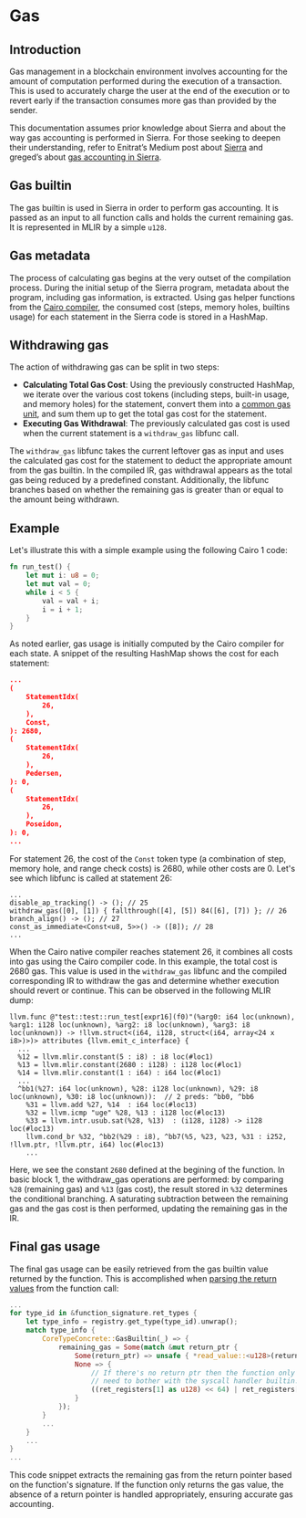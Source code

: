 # Gas

## Introduction

Gas management in a blockchain environment involves accounting for the amount of computation performed during the execution of a transaction. This is used to accurately charge the user at the end of the execution or to revert early if the transaction consumes more gas than provided by the sender.

This documentation assumes prior knowledge about Sierra and about the way gas accounting is performed in Sierra. For those seeking to deepen their understanding, refer to Enitrat’s Medium post about [Sierra](https://medium.com/nethermind-eth/under-the-hood-of-cairo-1-0-exploring-sierra-7f32808421f5) and greged’s about [gas accounting in Sierra](https://blog.kakarot.org/understanding-sierra-gas-accounting-19d6141d28b9).

## Gas builtin

The gas builtin is used in Sierra in order to perform gas accounting. It is passed as an input to all function calls and holds the current remaining gas. It is represented in MLIR by a simple `u128`.

## Gas metadata

The process of calculating gas begins at the very outset of the compilation process. During the initial setup of the Sierra program, metadata about the program, including gas information, is extracted. Using gas helper functions from the [Cairo compiler](https://github.com/starkware-libs/cairo/tree/main), the consumed cost (steps, memory holes, builtins usage) for each statement in the Sierra code is stored in a HashMap.

## Withdrawing gas

The action of withdrawing gas can be split in two steps:

- **Calculating Total Gas Cost**: Using the previously constructed HashMap, we iterate over the various cost tokens (including steps, built-in usage, and memory holes) for the statement, convert them into a [common gas unit](https://github.com/starkware-libs/cairo/blob/v2.7.1/crates/cairo-lang-runner/src/lib.rs#L136), and sum them up to get the total gas cost for the statement.
- **Executing Gas Withdrawal**: The previously calculated gas cost is used when the current statement is a `withdraw_gas` libfunc call.

The `withdraw_gas` libfunc takes the current leftover gas as input and uses the calculated gas cost for the statement to deduct the appropriate amount from the gas builtin. In the compiled IR, gas withdrawal appears as the total gas being reduced by a predefined constant. Additionally, the libfunc branches based on whether the remaining gas is greater than or equal to the amount being withdrawn.

## Example

Let's illustrate this with a simple example using the following Cairo 1 code:

```rust
fn run_test() {
    let mut i: u8 = 0;
    let mut val = 0;
    while i < 5 {
        val = val + i;
        i = i + 1;
    }
}
```

As noted earlier, gas usage is initially computed by the Cairo compiler for each state. A snippet of the resulting HashMap shows the cost for each statement:

```json
...
(
    StatementIdx(
        26,
    ),
    Const,
): 2680,
(
    StatementIdx(
        26,
    ),
    Pedersen,
): 0,
(
    StatementIdx(
        26,
    ),
    Poseidon,
): 0,
...
```

For statement 26, the cost of the `Const` token type (a combination of step, memory hole, and range check costs) is 2680, while other costs are 0. Let's see which libfunc is called at statement 26:

```assembly
...
disable_ap_tracking() -> (); // 25
withdraw_gas([0], [1]) { fallthrough([4], [5]) 84([6], [7]) }; // 26
branch_align() -> (); // 27
const_as_immediate<Const<u8, 5>>() -> ([8]); // 28
...
```

When the Cairo native compiler reaches statement 26, it combines all costs into gas using the Cairo compiler code. In this example, the total cost is 2680 gas. This value is used in the `withdraw_gas` libfunc and the compiled corresponding IR to withdraw the gas and determine whether execution should revert or continue. This can be observed in the following MLIR dump:

```assembly
llvm.func @"test::test::run_test[expr16](f0)"(%arg0: i64 loc(unknown), %arg1: i128 loc(unknown), %arg2: i8 loc(unknown), %arg3: i8 loc(unknown)) -> !llvm.struct<(i64, i128, struct<(i64, array<24 x i8>)>)> attributes {llvm.emit_c_interface} {
  ...
  %12 = llvm.mlir.constant(5 : i8) : i8 loc(#loc1)
  %13 = llvm.mlir.constant(2680 : i128) : i128 loc(#loc1)
  %14 = llvm.mlir.constant(1 : i64) : i64 loc(#loc1)
  ...
  ^bb1(%27: i64 loc(unknown), %28: i128 loc(unknown), %29: i8 loc(unknown), %30: i8 loc(unknown)):  // 2 preds: ^bb0, ^bb6
    %31 = llvm.add %27, %14  : i64 loc(#loc13)
    %32 = llvm.icmp "uge" %28, %13 : i128 loc(#loc13)
    %33 = llvm.intr.usub.sat(%28, %13)  : (i128, i128) -> i128 loc(#loc13)
    llvm.cond_br %32, ^bb2(%29 : i8), ^bb7(%5, %23, %23, %31 : i252, !llvm.ptr, !llvm.ptr, i64) loc(#loc13)
    ...
```

Here, we see the constant `2680` defined at the begining of the function. In basic block 1, the withdraw_gas operations are performed: by comparing `%28` (remaining gas) and `%13` (gas cost), the result stored in `%32` determines the conditional branching. A saturating subtraction between the remaining gas and the gas cost is then performed, updating the remaining gas in the IR.

## Final gas usage

The final gas usage can be easily retrieved from the gas builtin value returned by the function. This is accomplished when [parsing the return values](https://github.com/lambdaclass/cairo_native/blob/65face8194054b7ed396a34a60e7b1595197543a/src/executor.rs#L286) from the function call:

```rust
...
for type_id in &function_signature.ret_types {
    let type_info = registry.get_type(type_id).unwrap();
    match type_info {
        CoreTypeConcrete::GasBuiltin(_) => {
            remaining_gas = Some(match &mut return_ptr {
                Some(return_ptr) => unsafe { *read_value::<u128>(return_ptr) },
                None => {
                    // If there's no return ptr then the function only returned the gas. We don't
                    // need to bother with the syscall handler builtin.
                    ((ret_registers[1] as u128) << 64) | ret_registers[0] as u128
                }
            });
        }
        ...
    }
    ...
}
...
```

This code snippet extracts the remaining gas from the return pointer based on the function's signature. If the function only returns the gas value, the absence of a return pointer is handled appropriately, ensuring accurate gas accounting.
